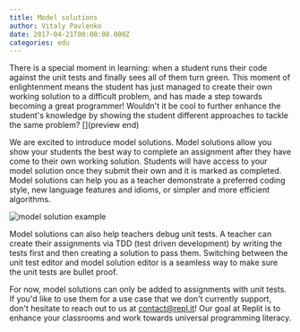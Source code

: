 ```yaml
---
title: Model solutions
author: Vitaly Pavlenko
date: 2017-04-21T00:00:00.000Z
categories: edu
---
```


There is a special moment in learning: when a student runs their code against
the unit tests and finally sees all of them turn green. This moment of
enlightenment means the student has just managed to create their own working
solution to a difficult problem, and has made a step towards becoming a great
programmer! Wouldn't it be cool to further enhance the student's knowledge by
showing the student different approaches to tackle the same problem?
[](preview end)

We are excited to introduce model solutions. Model solutions allow you show your
students the best way to complete an assignment after they have come to their
own working solution. Students will have access to your model solution once they
submit their own and it is marked as completed. Model solutions can help you as
a teacher demonstrate a preferred coding style, new language features and
idioms, or simpler and more efficient algorithms.

![model solution example](/public/images/blog/model-solutions.gif)

Model solutions can also help teachers debug unit tests. A teacher can create
their assignments via TDD (test driven development) by writing the tests first
and then creating a solution to pass them. Switching between the unit test
editor and model solution editor is a seamless way to make sure the unit tests
are bullet proof.

For now, model solutions can only be added to assignments with unit tests. If
you'd like to use them for a use case that we don't currently support, don't
hesitate to reach out to us at
<a href="mailto:contact@repl.it">contact@repl.it</a>! Our goal at Replit is to
enhance your classrooms and work towards universal programming literacy.
